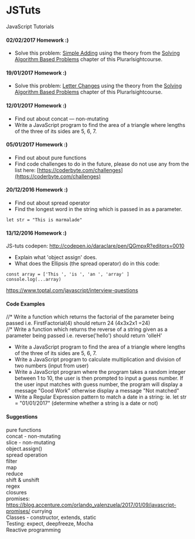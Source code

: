 # JSTuts
JavaScript Tutorials

#### 02/02/2017 Homework :) ####
* Solve this problem: [Simple Adding](https://coderbyte.com/editor/Simple%20Adding:JavaScript) using the theory from the [Solving Algorithm Based Problems](https://app.pluralsight.com/player?course=developer-job-interviews&author=john-sonmez&name=job-interview-m2-algorithm&clip=0&mode=live) chapter of this Plurarlsightcourse.

#### 19/01/2017 Homework :) ####
* Solve this problem: [Letter Changes](https://coderbyte.com/editor/Letter%20Changes:JavaScript) using the theory from the [Solving Algorithm Based Problems](https://app.pluralsight.com/player?course=developer-job-interviews&author=john-sonmez&name=job-interview-m2-algorithm&clip=0&mode=live) chapter of this Plurarlsightcourse.

#### 12/01/2017 Homework :) ####
* Find out about concat — non-mutating
* Write a JavaScript program to find the area of a triangle where lengths of the three of its sides are 5, 6, 7.

#### 05/01/2017 Homework :) ####
* Find out about pure functions  
* Find code challenges to do in the future, please do not use any from the list here:
[https://coderbyte.com/challenges](https://coderbyte.com/challenges)

#### 20/12/2016 Homework :) ####
* Find out about spread operator  
* Find the longest word in the string which is passed in as a parameter.  
<pre><code>let str = "This is marmalade"</code></pre>  

#### 13/12/2016 Homework :) ####
JS-tuts codepen: http://codepen.io/daraclare/pen/QGmpxR?editors=0010    

* Explain what 'object assign' does.  
* What does the Ellipsis (the spread operator) do in this code:  
<pre><code>const array = ['This ', 'is ', 'an ', 'array' ]  
console.log(...array)</code></pre>


https://www.toptal.com/javascript/interview-questions  


#### Code Examples ####
//* Write a function which returns the factorial of the parameter being passed i.e. FirstFactorial(4) should return 24 (4x3x2x1 =24)  
//* Write a function which returns the reverse of a string given as a parameter being passed i.e. reverse('hello') should return 'olleH'  
* Write a JavaScript program to find the area of a triangle where lengths of the three of its sides are 5, 6, 7.
* Write a JavaScript program to calculate multiplication and division of two numbers (input from user)
* Write a JavaScript program where the program takes a random integer between 1 to 10, the user is then prompted to input a guess number. If the user input matches with guess number, the program will display a message "Good Work" otherwise display a message "Not matched"
* Write a Regular Expression pattern to match a date in a string: ie. let str = "01/01/2017" (determine whether a string is a date or not)

#### Suggestions ####
pure functions  
concat - non-mutating  
slice - non-mutating  
object.assign()  
spread operation  
filter  
map  
reduce  
shift & unshift  
regex  
closures  
promises: https://blog.accenture.com/orlando_valenzuela/2017/01/09/javascript-promises/
currying  
Classes - constructor, extends, static  
Testing: expect, deepfreeze, Mocha  
Reactive programming

